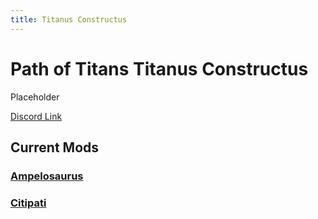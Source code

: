 ```yaml
---
title: Titanus Constructus
---
```


# Path of Titans Titanus Constructus

Placeholder

[Discord Link](#)

## Current Mods

### [Ampelosaurus](./Path-of-Titans-Ampelosaurus)

### [Citipati](./Path-of-Titans-TCCitipati)
